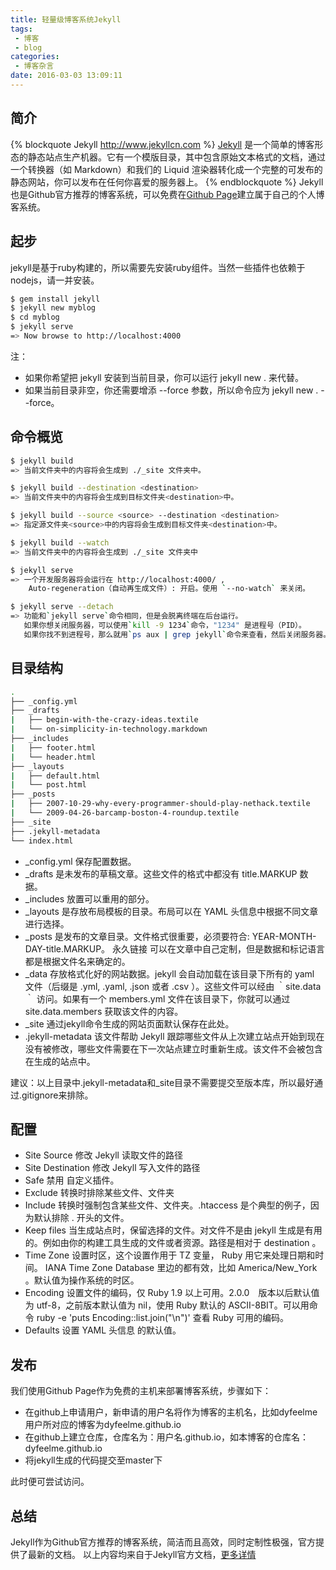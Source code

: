 ```yaml
---
title: 轻量级博客系统Jekyll
tags:
 - 博客
 - blog
categories:
 - 博客杂言
date: 2016-03-03 13:09:11
---
```


## 简介 ##
{% blockquote Jekyll http://www.jekyllcn.com %}
[Jekyll](http://jekyllcn.com/docs/home/) 是一个简单的博客形态的静态站点生产机器。它有一个模版目录，其中包含原始文本格式的文档，通过一个转换器（如 Markdown）和我们的 Liquid 渲染器转化成一个完整的可发布的静态网站，你可以发布在任何你喜爱的服务器上。
{% endblockquote %}
Jekyll也是Github官方推荐的博客系统，可以免费在[Github Page](https://pages.github.com/)建立属于自己的个人博客系统。

## 起步 ##
jekyll是基于ruby构建的，所以需要先安装ruby组件。当然一些插件也依赖于nodejs，请一并安装。
``` bash
$ gem install jekyll
$ jekyll new myblog
$ cd myblog
$ jekyll serve
=> Now browse to http://localhost:4000
```
注：

* 如果你希望把 jekyll 安装到当前目录，你可以运行 jekyll new . 来代替。
* 如果当前目录非空，你还需要增添 --force 参数，所以命令应为 jekyll new . --force。

## 命令概览 ##
``` bash
$ jekyll build
=> 当前文件夹中的内容将会生成到 ./_site 文件夹中。

$ jekyll build --destination <destination>
=> 当前文件夹中的内容将会生成到目标文件夹<destination>中。

$ jekyll build --source <source> --destination <destination>
=> 指定源文件夹<source>中的内容将会生成到目标文件夹<destination>中。

$ jekyll build --watch
=> 当前文件夹中的内容将会生成到 ./_site 文件夹中

$ jekyll serve
=> 一个开发服务器将会运行在 http://localhost:4000/ ,
	Auto-regeneration（自动再生成文件）: 开启。使用 `--no-watch` 来关闭。

$ jekyll serve --detach
=> 功能和`jekyll serve`命令相同，但是会脱离终端在后台运行。
   如果你想关闭服务器，可以使用`kill -9 1234`命令，"1234" 是进程号（PID）。
   如果你找不到进程号，那么就用`ps aux | grep jekyll`命令来查看，然后关闭服务器。[更多](http://unixhelp.ed.ac.uk/shell/jobz5.html).

```

## 目录结构 ##
``` bash
.
├── _config.yml
├── _drafts
|   ├── begin-with-the-crazy-ideas.textile
|   └── on-simplicity-in-technology.markdown
├── _includes
|   ├── footer.html
|   └── header.html
├── _layouts
|   ├── default.html
|   └── post.html
├── _posts
|   ├── 2007-10-29-why-every-programmer-should-play-nethack.textile
|   └── 2009-04-26-barcamp-boston-4-roundup.textile
├── _site
├── .jekyll-metadata
└── index.html
```

* _config.yml 保存配置数据。 
* _drafts 是未发布的草稿文章。这些文件的格式中都没有 title.MARKUP 数据。 
* _includes 放置可以重用的部分。
* _layouts 是存放布局模板的目录。布局可以在 YAML 头信息中根据不同文章进行选择。 
* _posts 是发布的文章目录。文件格式很重要，必须要符合: YEAR-MONTH-DAY-title.MARKUP。 永久链接 可以在文章中自己定制，但是数据和标记语言都是根据文件名来确定的。
* _data 存放格式化好的网站数据。jekyll 会自动加载在该目录下所有的 yaml 文件（后缀是 .yml, .yaml, .json 或者 .csv ）。这些文件可以经由 ｀site.data｀ 访问。如果有一个 members.yml 文件在该目录下，你就可以通过 site.data.members 获取该文件的内容。 
* _site 通过jekyll命令生成的网站页面默认保存在此处。
* .jekyll-metadata 该文件帮助 Jekyll 跟踪哪些文件从上次建立站点开始到现在没有被修改，哪些文件需要在下一次站点建立时重新生成。该文件不会被包含在生成的站点中。 

建议：以上目录中.jekyll-metadata和_site目录不需要提交至版本库，所以最好通过.gitignore来排除。

## 配置 ##
* Site Source	修改 Jekyll 读取文件的路径
* Site Destination 修改 Jekyll 写入文件的路径
* Safe 禁用 自定义插件。
* Exclude 转换时排除某些文件、文件夹
* Include 转换时强制包含某些文件、文件夹。.htaccess 是个典型的例子，因为默认排除 . 开头的文件。
* Keep files 当生成站点时，保留选择的文件。对文件不是由 jekyll 生成是有用的。例如由你的构建工具生成的文件或者资源。路径是相对于 destination 。 
* Time Zone 设置时区，这个设置作用于 TZ 变量， Ruby 用它来处理日期和时间。 IANA Time Zone Database 里边的都有效，比如 America/New_York 。默认值为操作系统的时区。 
* Encoding 设置文件的编码，仅 Ruby 1.9 以上可用。2.0.0　版本以后默认值为 utf-8，之前版本默认值为 nil，使用 Ruby 默认的 ASCII-8BIT。可以用命令 ruby -e 'puts Encoding::list.join("\n")' 查看 Ruby 可用的编码。 
* Defaults 设置 YAML 头信息 的默认值。 


## 发布 ##
我们使用Github Page作为免费的主机来部署博客系统，步骤如下：

* 在github上申请用户，新申请的用户名将作为博客的主机名，比如dyfeelme用户所对应的博客为dyfeelme.github.io
* 在github上建立仓库，仓库名为：用户名.github.io，如本博客的仓库名：dyfeelme.github.io
* 将jekyll生成的代码提交至master下

此时便可尝试访问。

## 总结 ##
Jekyll作为Github官方推荐的博客系统，简洁而且高效，同时定制性极强，官方提供了最新的文档。
以上内容均来自于Jekyll官方文档，[更多详情](http://jekyllcn.com/docs/home/)
